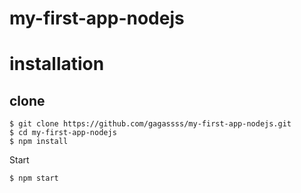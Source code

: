 # my-first-app-nodejs

# installation
## clone

```
$ git clone https://github.com/gagassss/my-first-app-nodejs.git
$ cd my-first-app-nodejs
$ npm install
```

Start
```
$ npm start
```
